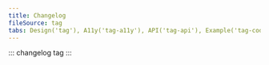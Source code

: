 ```yaml
---
title: Changelog
fileSource: tag
tabs: Design('tag'), A11y('tag-a11y'), API('tag-api'), Example('tag-code'), Changelog('tag-changelog')
---
```


::: changelog tag :::
